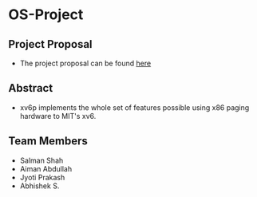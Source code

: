 # OS-Project

## Project Proposal
* The project proposal can be found [here](https://docs.google.com/document/d/17odFVuplMX44I-PldWdqGub3ljlvM29_wX1j4DXOfvU/edit?usp=sharing)

## Abstract

* xv6p implements the whole set of features possible using x86 paging hardware to MIT's xv6.
 
## Team Members
* Salman Shah
* Aiman Abdullah
* Jyoti Prakash
* Abhishek S.
